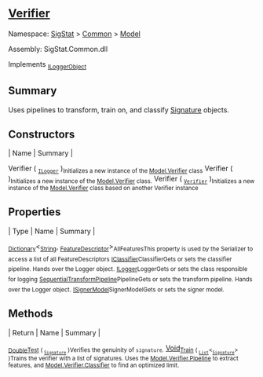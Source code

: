 # <sub>[Verifier](./Verifier.md)</sub>

Namespace: [SigStat]() > [Common](./../README.md) > [Model](./README.md)

Assembly: SigStat.Common.dll

Implements <sub>[ILoggerObject](./../ILoggerObject.md)</sub>

## Summary
Uses pipelines to transform, train on, and classify [Signature](https://github.com/hargitomi97/sigstat/blob/master/docs/md/SigStat/Common/Signature.md) objects.

## Constructors

| Name | Summary | 

Verifier ( <sub>[`ILogger`](https://docs.microsoft.com/en-us/dotnet/api/Microsoft.Extensions.Logging.ILogger)</sub> )<sub>Initializes a new instance of the [Model.Verifier](https://github.com/hargitomi97/sigstat/blob/master/docs/md/SigStat/Common/Model/Verifier.md) class</sub>
Verifier (  )<sub>Initializes a new instance of the [Model.Verifier](https://github.com/hargitomi97/sigstat/blob/master/docs/md/SigStat/Common/Model/Verifier.md) class.</sub>
Verifier ( <sub>[`Verifier`](./Verifier.md)</sub> )<sub>Initializes a new instance of the [Model.Verifier](https://github.com/hargitomi97/sigstat/blob/master/docs/md/SigStat/Common/Model/Verifier.md) class based on another Verifier instance</sub>


## Properties

| Type | Name | Summary | 

<sub>[Dictionary](https://docs.microsoft.com/en-us/dotnet/api/System.Collections.Generic.Dictionary-2)</sub>\<<sub>[String](https://docs.microsoft.com/en-us/dotnet/api/System.String)</sub>, <sub>[FeatureDescriptor](./../FeatureDescriptor.md)</sub>><sub>AllFeatures</sub><sub>This property is used by the Serializer to access a list of all FeatureDescriptors</sub>
<sub>[IClassifier](./../Pipeline/IClassifier.md)</sub><sub>Classifier</sub><sub>Gets or sets the classifier pipeline. Hands over the Logger object.</sub>
<sub>[ILogger](https://docs.microsoft.com/en-us/dotnet/api/Microsoft.Extensions.Logging.ILogger)</sub><sub>Logger</sub><sub>Gets or sets the class responsible for logging</sub>
<sub>[SequentialTransformPipeline](./../Pipeline/SequentialTransformPipeline.md)</sub><sub>Pipeline</sub><sub>Gets or sets the transform pipeline. Hands over the Logger object.</sub>
<sub>[ISignerModel](./../Pipeline/ISignerModel.md)</sub><sub>SignerModel</sub><sub>Gets or sets the signer model.</sub>


## Methods

| Return | Name | Summary | 

<sub>[Double](https://docs.microsoft.com/en-us/dotnet/api/System.Double)</sub><sub>[Test](./Methods/Verifier-100664117.md) ( <sub>[`Signature`](./../Signature.md)</sub> )</sub><sub>Verifies the genuinity of `signature`.</sub>
[Void](https://docs.microsoft.com/en-us/dotnet/api/System.Void)<sub>[Train](./Methods/Verifier-100664116.md) ( <sub>[`List`](https://docs.microsoft.com/en-us/dotnet/api/System.Collections.Generic.List-1)</sub>\<<sub>[`Signature`](./../Signature.md)</sub>> )</sub><sub>Trains the verifier with a list of signatures. Uses the [Model.Verifier.Pipeline](https://github.com/hargitomi97/sigstat/blob/master/docs/md/SigStat/Common/Model/Verifier.md) to extract features,  and [Model.Verifier.Classifier](https://github.com/hargitomi97/sigstat/blob/master/docs/md/SigStat/Common/Model/Verifier.md) to find an optimized limit.</sub>


